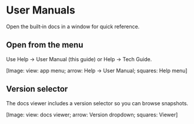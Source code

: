 # User Manuals

Open the built‑in docs in a window for quick reference.

## Open from the menu
Use Help → User Manual (this guide) or Help → Tech Guide.

[Image: view: app menu; arrow: Help → User Manual; squares: Help menu]

## Version selector
The docs viewer includes a version selector so you can browse snapshots.

[Image: view: docs viewer; arrow: Version dropdown; squares: Viewer]

